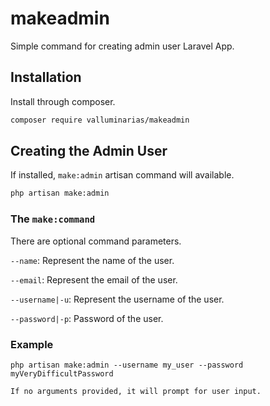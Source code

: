 # makeadmin
Simple command for creating admin user Laravel App.

## Installation
Install through composer.
```bash
composer require valluminarias/makeadmin
```

## Creating the Admin User
If installed, `make:admin` artisan command will available.
```bash
php artisan make:admin
```

### The `make:command`
There are optional command parameters.

`--name`: Represent the name of the user.

`--email`: Represent the email of the user.

`--username|-u`: Represent the username of the user.

`--password|-p`: Password of the user.

### Example

```
php artisan make:admin --username my_user --password myVeryDifficultPassword
```

``If no arguments provided, it will prompt for user input.``